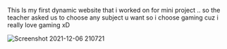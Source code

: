 This Is my first dynamic website that i worked on for mini project .. so the teacher asked us to choose any subject u want so i choose gaming cuz i really love gaming xD

![Screenshot 2021-12-06 210721](https://user-images.githubusercontent.com/64180671/144914884-8acf0ba1-9f61-47a2-b9e0-fb8afb8df803.png)
